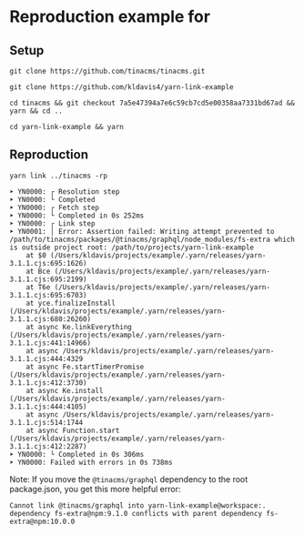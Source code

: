 # Reproduction example for 

## Setup

`git clone https://github.com/tinacms/tinacms.git`

`git clone https://github.com/kldavis4/yarn-link-example`

`cd tinacms && git checkout 7a5e47394a7e6c59cb7cd5e00358aa7331bd67ad && yarn && cd ..`

`cd yarn-link-example && yarn`

## Reproduction

```
yarn link ../tinacms -rp

➤ YN0000: ┌ Resolution step
➤ YN0000: └ Completed
➤ YN0000: ┌ Fetch step
➤ YN0000: └ Completed in 0s 252ms
➤ YN0000: ┌ Link step
➤ YN0001: │ Error: Assertion failed: Writing attempt prevented to /path/to/tinacms/packages/@tinacms/graphql/node_modules/fs-extra which is outside project root: /path/to/projects/yarn-link-example
    at $0 (/Users/kldavis/projects/example/.yarn/releases/yarn-3.1.1.cjs:695:1626)
    at Bce (/Users/kldavis/projects/example/.yarn/releases/yarn-3.1.1.cjs:695:2199)
    at T6e (/Users/kldavis/projects/example/.yarn/releases/yarn-3.1.1.cjs:695:6703)
    at yce.finalizeInstall (/Users/kldavis/projects/example/.yarn/releases/yarn-3.1.1.cjs:680:26260)
    at async Ke.linkEverything (/Users/kldavis/projects/example/.yarn/releases/yarn-3.1.1.cjs:441:14966)
    at async /Users/kldavis/projects/example/.yarn/releases/yarn-3.1.1.cjs:444:4329
    at async Fe.startTimerPromise (/Users/kldavis/projects/example/.yarn/releases/yarn-3.1.1.cjs:412:3730)
    at async Ke.install (/Users/kldavis/projects/example/.yarn/releases/yarn-3.1.1.cjs:444:4105)
    at async /Users/kldavis/projects/example/.yarn/releases/yarn-3.1.1.cjs:514:1744
    at async Function.start (/Users/kldavis/projects/example/.yarn/releases/yarn-3.1.1.cjs:412:2287)
➤ YN0000: └ Completed in 0s 306ms
➤ YN0000: Failed with errors in 0s 738ms
```

Note: If you move the `@tinacms/graphql` dependency to the root package.json, you get this more helpful error:

```
Cannot link @tinacms/graphql into yarn-link-example@workspace:. dependency fs-extra@npm:9.1.0 conflicts with parent dependency fs-extra@npm:10.0.0
```
